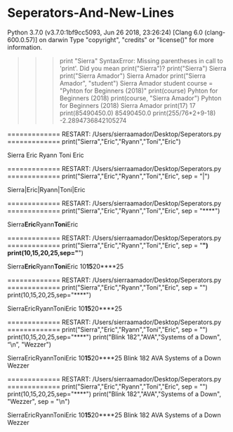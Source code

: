 # Seperators-And-New-Lines
Python 3.7.0 (v3.7.0:1bf9cc5093, Jun 26 2018, 23:26:24) 
[Clang 6.0 (clang-600.0.57)] on darwin
Type "copyright", "credits" or "license()" for more information.
>>> print  "Sierra"
SyntaxError: Missing parentheses in call to 'print'. Did you mean print("Sierra")?
>>> print("Sierra")
Sierra
>>> print("Sierra Amador")
Sierra Amador
>>> print("Sierra Amador", "student")
Sierra Amador student
>>> course = "Pyhton for Beginners (2018)"
>>> print(course)
Pyhton for Beginners (2018)
>>> print(course, "Sierra Amador")
Pyhton for Beginners (2018) Sierra Amador
>>> print(17)
17
>>> print(85490450.0)
85490450.0
>>> print(255/76*2+9-18)
-2.2894736842105274
>>> 
============= RESTART: /Users/sierraamador/Desktop/Seperators.py =============
print("Sierra","Eric","Ryann","Toni","Eric")

Sierra Eric Ryann Toni Eric
>>> 
============= RESTART: /Users/sierraamador/Desktop/Seperators.py =============
print("Sierra","Eric","Ryann","Toni","Eric", sep = "|")


Sierra|Eric|Ryann|Toni|Eric
>>> 
============= RESTART: /Users/sierraamador/Desktop/Seperators.py =============
print("Sierra","Eric","Ryann","Toni","Eric", sep = "****")

Sierra****Eric****Ryann****Toni****Eric
>>> 
============= RESTART: /Users/sierraamador/Desktop/Seperators.py =============
print("Sierra","Eric","Ryann","Toni","Eric", sep = "****")
print(10,15,20,25,sep="****")

Sierra****Eric****Ryann****Toni****Eric
10****15****20****25
>>> 
============= RESTART: /Users/sierraamador/Desktop/Seperators.py =============
print("Sierra","Eric","Ryann","Toni","Eric", sep = "")
print(10,15,20,25,sep="****")


SierraEricRyannToniEric
10****15****20****25
>>> 
============= RESTART: /Users/sierraamador/Desktop/Seperators.py =============
print("Sierra","Eric","Ryann","Toni","Eric", sep = "")
print(10,15,20,25,sep="****")
print("Blink 182","AVA","Systems of a Down", “\n”, "Wezzer")

SierraEricRyannToniEric
10****15****20****25
Blink 182 AVA Systems of a Down 
 Wezzer
>>> 
============= RESTART: /Users/sierraamador/Desktop/Seperators.py =============
print("Sierra","Eric","Ryann","Toni","Eric", sep = "")
print(10,15,20,25,sep="****")
print("Blink 182","AVA","Systems of a Down", "Wezzer", sep = "\n")

SierraEricRyannToniEric
10****15****20****25
Blink 182
AVA
Systems of a Down
Wezzer
>>> 
